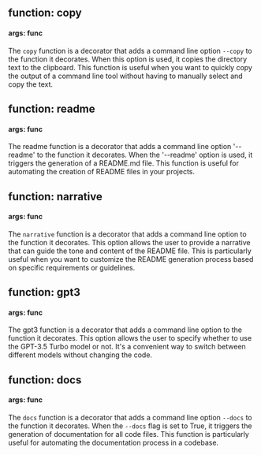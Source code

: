 ## function: copy
#### args: func
The `copy` function is a decorator that adds a command line option `--copy` to the function it decorates. When this option is used, it copies the directory text to the clipboard. This function is useful when you want to quickly copy the output of a command line tool without having to manually select and copy the text.

## function: readme
#### args: func
The readme function is a decorator that adds a command line option '--readme' to the function it decorates. When the '--readme' option is used, it triggers the generation of a README.md file. This function is useful for automating the creation of README files in your projects.

## function: narrative
#### args: func
The `narrative` function is a decorator that adds a command line option to the function it decorates. This option allows the user to provide a narrative that can guide the tone and content of the README file. This is particularly useful when you want to customize the README generation process based on specific requirements or guidelines.

## function: gpt3
#### args: func
The gpt3 function is a decorator that adds a command line option to the function it decorates. This option allows the user to specify whether to use the GPT-3.5 Turbo model or not. It's a convenient way to switch between different models without changing the code.

## function: docs
#### args: func
The `docs` function is a decorator that adds a command line option `--docs` to the function it decorates. When the `--docs` flag is set to True, it triggers the generation of documentation for all code files. This function is particularly useful for automating the documentation process in a codebase.

